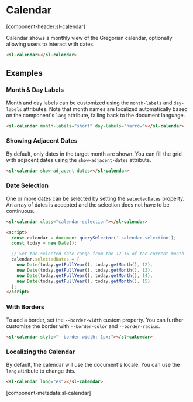 # Calendar

[component-header:sl-calendar]

Calendar shows a monthly view of the Gregorian calendar, optionally allowing users to interact with dates.

```html preview
<sl-calendar></sl-calendar>
```

## Examples

### Month & Day Labels

Month and day labels can be customized using the `month-labels` and `day-labels` attributes. Note that month names are localized automatically based on the component's `lang` attribute, falling back to the document language.

```html preview
<sl-calendar month-labels="short" day-labels="narrow"></sl-calendar>
```

### Showing Adjacent Dates

By default, only dates in the target month are shown. You can fill the grid with adjacent dates using the `show-adjacent-dates` attribute.

```html preview
<sl-calendar show-adjacent-dates></sl-calendar>
```

### Date Selection

One or more dates can be selected by setting the `selectedDates` property. An array of dates is accepted and the selection does not have to be continuous.

```html preview
<sl-calendar class="calendar-selection"></sl-calendar>

<script>
  const calendar = document.querySelector('.calendar-selection');
  const today = new Date();

  // Set the selected date range from the 12-15 of the current month
  calendar.selectedDates = [
    new Date(today.getFullYear(), today.getMonth(), 12),
    new Date(today.getFullYear(), today.getMonth(), 13),
    new Date(today.getFullYear(), today.getMonth(), 14),
    new Date(today.getFullYear(), today.getMonth(), 15)
  ];
</script>
```

### With Borders

To add a border, set the `--border-width` custom property. You can further customize the border with `--border-color` and `--border-radius`.

```html preview
<sl-calendar style="--border-width: 1px;"></sl-calendar>
```

### Localizing the Calendar

By default, the calendar will use the document's locale. You can use the `lang` attribute to change this.

```html preview
<sl-calendar lang="es"></sl-calendar>
```

[component-metadata:sl-calendar]
